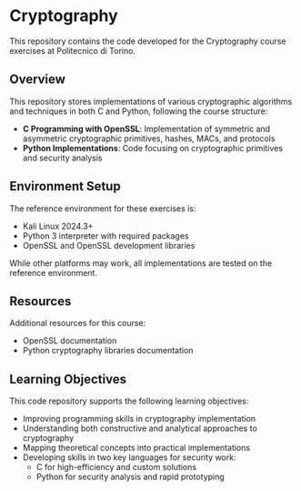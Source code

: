 # Cryptography

This repository contains the code developed for the Cryptography course exercises at Politecnico di Torino.

## Overview

This repository stores implementations of various cryptographic algorithms and techniques in both C and Python, following the course structure:

- **C Programming with OpenSSL**: Implementation of symmetric and asymmetric cryptographic primitives, hashes, MACs, and protocols
- **Python Implementations**: Code focusing on cryptographic primitives and security analysis

## Environment Setup

The reference environment for these exercises is:
- Kali Linux 2024.3+
- Python 3 interpreter with required packages
- OpenSSL and OpenSSL development libraries

While other platforms may work, all implementations are tested on the reference environment.

## Resources

Additional resources for this course:
- OpenSSL documentation
- Python cryptography libraries documentation

## Learning Objectives

This code repository supports the following learning objectives:
- Improving programming skills in cryptography implementation
- Understanding both constructive and analytical approaches to cryptography
- Mapping theoretical concepts into practical implementations
- Developing skills in two key languages for security work:
  - C for high-efficiency and custom solutions
  - Python for security analysis and rapid prototyping
